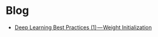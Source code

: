 # Blog

* [Deep Learning Best Practices (1) — Weight Initialization](https://towardsdatascience.com/deep-learning-best-practices-1-weight-initialization-14e5c0295b94)
